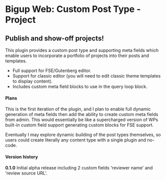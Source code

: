 # Bigup Web: Custom Post Type - Project

## Publish and show-off projects!

This plugin provides a custom post type and supporting meta fields which enable users to incorporate
a portfolio of projects into their posts and templates.

 - Full support for FSE/Gutenberg editor.
 - Support for classic editor (you will need to edit classic theme templates to display content).
 - Includes custom meta field blocks to use in the query loop block.

#### Plans

This is the first iteration of the plugin, and I plan to enable full dynamic generation of meta
fields then add the ability to create custom meta fields from admin. This would essentially be like
a supercharged version of WPs built-in custom field support generating custom blocks for FSE support.

Eventually I may explore dynamic building of the post types themselves, so users could create
literally any content type with a single plugin and no-code.

#### Version history

**0.1.0**
Initial alpha release including 2 custom fields 'reviewer name' and 'review source URL'.
